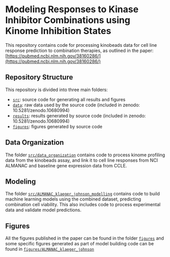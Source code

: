 # Modeling Responses to Kinase Inhibitor Combinations using Kinome Inhibition States
This repository contains code for processing kinobeads data for cell line response prediction to combination therapies, as outlined in the paper: [https://pubmed.ncbi.nlm.nih.gov/38160286/](https://pubmed.ncbi.nlm.nih.gov/38160286/) 

## Repository Structure 
This repository is divided into three main folders:
* [`src`](src): source code for generating all results and figures
* [`data`](data): raw data used by the source code (included in zenodo: 10.5281/zenodo.10680994)
* [`results`](results): results generated by source code (included in zenodo: 10.5281/zenodo.10680994)
* [`figures`](figures): figures generated by source code 

## Data Organization
The folder [`src/data_organization`](src/data_organization) contains code to process kinome profiling data from the kinobeads assay, and link it to cell line responses from NCI ALMANAC and baseline gene expression data from CCLE. 

## Modeling 
The folder [`src/ALMANAC_klaeger_johnson_modelling`](src/ALMANAC_klaeger_johnson_modelling) contains code to build machine learning models using the combined dataset, predicting combination cell viability. This also includes code to process experimental data and validate model predictions. 

## Figures
All the figures published in the paper can be found in the folder [`figures`](figures) and some specific figures generated as part of model building code can be found in [`figures/ALMANAC_klaeger_johnson`](figures/ALMANAC_klaeger_johnson)



